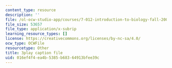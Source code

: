 ```yaml
---
content_type: resource
description: ''
file: /ol-ocw-studio-app/courses/7-012-introduction-to-biology-fall-2004/016ef4f4ea4b5385b68364913bfee39c_00LNy0Q_i6c.vtt
file_size: 53657
file_type: application/x-subrip
learning_resource_types: []
license: https://creativecommons.org/licenses/by-nc-sa/4.0/
ocw_type: OCWFile
resourcetype: Other
title: 3play caption file
uid: 016ef4f4-ea4b-5385-b683-64913bfee39c
---
```

